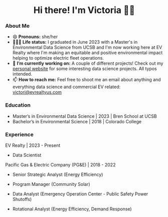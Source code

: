 <h1 align="center">Hi there! I'm Victoria 👋🏼</h1>

### About Me
- 😄 **Pronouns:** she/her
- 👩🏻‍💻 **Life status:** I graduated in June 2023 with a Master's in Environmental Data Science from UCSB and I'm now working here at EV Realty where I'm making an equitable and positive environmental impact helping to optimize electric fleet operations.
- 🔭 **I’m currently working on:** A couple of different projects! Check out my [personal website](https://victoriacutler.github.io/posts.html) for some interesting data science projects. All typos intended.
- 📫 **How to reach me:** Feel free to shoot me an email about anything and everything data science and commercial EV related: victori@evrealtyus.com

### Education
- Master’s in Environmental Data Science | 2023 | Bren School at UCSB
- Bachelor’s in Environmental Science | 2018 | Colorado College

### Experience

EV Realty | 2023 - Present

- Data Scientist

Pacific Gas & Electric Company (PG&E) | 2018 - 2022

- Senior Strategic Analyst (Energy Efficiency)

- Program Manager (Community Solar)

- Data Analyst (Emergency Operation Center - Public Safety Power Shutoffs)

- Rotational Analyst (Energy Efficiency, Demand Response)

<!--
**vcutler-evr/vcutler-evr** is a ✨ _special_ ✨ repository because its `README.md` (this file) appears on your GitHub profile.

Here are some ideas to get you started:

- 🔭 I’m currently working on ...
- 🌱 I’m currently learning ...
- 👯 I’m looking to collaborate on ...
- 🤔 I’m looking for help with ...
- 💬 Ask me about ...
- 📫 How to reach me: ...
- 😄 Pronouns: ...
- ⚡ Fun fact: ...
-->

